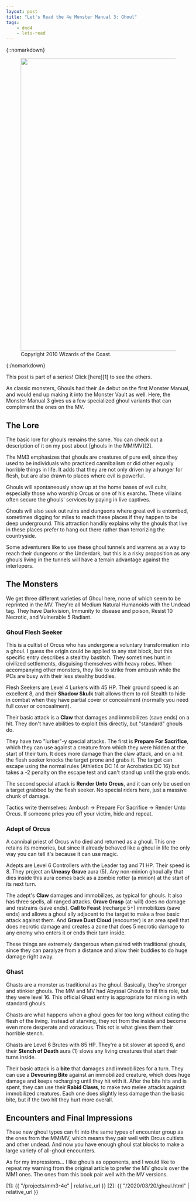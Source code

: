 ```yaml
---
layout: post
title: "Let's Read the 4e Monster Manual 3: Ghoul"
tags:
    - dnd4
    - lets-read
---
```


{::nomarkdown}
<figure class="center">
  <img src="{{ "/assets/wir-mm3-4e-ghoul.png" | absolute_url }}" width=800/>
  <figcaption>
    Copyright 2010 Wizards of the Coast.
  </figcaption>
</figure>
{:/nomarkdown}

This post is part of a series! Click [here][1] to see the others.

As classic monsters, Ghouls had their 4e debut on the first Monster Manual, and
would end up making it into the Monster Vault as well. Here, the Monster Manual
3 gives us a few specialized ghoul variants that can compliment the ones on the
MV.

## The Lore

The basic lore for ghouls remains the same. You can check out a description of
it on my post about [ghouls in the MM/MV][2].

The MM3 emphasizes that ghouls are creatures of pure evil, since they used to be
individuals who practiced cannibalism or did other equally horrible things in
life. It adds that they are not only driven by a hunger for flesh, but are also
drawn to places where evil is powerful.

Ghouls will spontaneously show up at the home bases of evil cults, especially
those who worship Orcus or one of his exarchs. These villains often secure the
ghouls' services by paying in live captives.

Ghouls will also seek out ruins and dungeons where great evil is entombed,
sometimes digging for miles to reach these places if they happen to be deep
underground. This attraction handily explains why the ghouls that live in these
places prefer to hang out there rather than terrorizing the countryside.

Some adventurers like to use these ghoul tunnels and warrens as a way to reach
their dungeons or the Underdark, but this is a risky proposition as any ghouls
living in the tunnels will have a terrain advantage against the interlopers.

## The Monsters

We get three different varieties of Ghoul here, none of which seem to be
reprinted in the MV. They're all Medium Natural Humanoids with the Undead
tag. They have Darkvision, Immunity to disease and poison, Resist 10 Necrotic,
and Vulnerable 5 Radiant.

### Ghoul Flesh Seeker

This is a cultist of Orcus who has undergone a voluntary transformation into a
ghoul. I guess the origin could be applied to any stat block, but this specific
entry describes a stealthy bastitch. They sometimes hunt in civilized
settlements, disguising themselves with heavy robes. When accompanying other
monsters, they like to strike from ambush while the PCs are busy with their less
stealthy buddies.

Flesh Seekers are Level 4 Lurkers with 45 HP. Their ground speed is an excellent
8, and their **Shadow Skulk** trait allows them to roll Stealth to hide in
combat when they have partial cover or concealment (normally you need full cover
or concealment).

Their basic attack is a **Claw** that damages and immobilizes (save ends) on a
hit. They don't have abilities to exploit this directly, but "standard" ghouls
do.

They have two "lurker"-y special attacks. The first is **Prepare For
Sacrifice**, which they can use against a creature from which they were hidden
at the start of their turn. It does more damage than the claw attack, and on a
hit the flesh seeker knocks the target prone and grabs it. The target can escape
using the normal rules (Athletics DC 14 or Acrobatics DC 16) but takes a -2
penalty on the escape test and can't stand up until the grab ends.

The second special attack is **Render Unto Orcus**, and it can only be used on a
target grabbed by the flesh seeker. No special riders here, just a massive chunk
of damage.

Tactics write themselves: Ambush -> Prepare For Sacrifice -> Render Unto
Orcus. If someone pries you off your victim, hide and repeat.

### Adept of Orcus

A cannibal priest of Orcus who died and returned as a ghoul. This one retains
its memories, but since it already behaved like a ghoul in life the only way you
can tell it's because it can use magic.

Adepts are Level 6 Controllers with the Leader tag and 71 HP. Their speed
is 8. They project an **Uneasy Grave** aura (5). Any non-minion ghoul ally that
dies inside this aura comes back as a zombie rotter (a minion) at the start of
its next turn.

The adept's **Claw** damages and immobilizes, as typical for ghouls. It also has
three spells, all ranged attacks. **Grave Grasp** (at-will) does no damage and
restrains (save ends). **Call to Feast** (recharge 5+) immobilizes (save ends)
and allows a ghoul ally adjacent to the target to make a free basic attack
against them. And **Grave Dust Cloud** (encounter) is an area spell that does
necrotic damage and creates a zone that does 5 necrotic damage to any enemy who
enters it or ends their turn inside.

These things are extremely dangerous when paired with traditional ghouls, since
they can paralyze from a distance and allow their buddies to do huge damage
right away.

### Ghast

Ghasts are a monster as traditional as the ghoul. Basically, they're stronger
and stinkier ghouls. The MM and MV had Abyssal Ghouls to fill this role, but
they were level 16. This official Ghast entry is appropriate for mixing in with
standard ghouls.

Ghasts are what happens when a ghoul goes for too long without eating the flesh
of the living. Instead of starving, they rot from the inside and become even
more desperate and voracious. This rot is what gives them their horrible stench.

Ghasts are Level 6 Brutes with 85 HP. They're a bit slower at speed 6, and their
**Stench of Death** aura (1) slows any living creatures that start their turns
inside.

Their basic attack is a **bite** that damages and immobilizes for a turn. They
can use a **Devouring Bite** against an immobilized creature, which does huge
damage and keeps recharging until they hit with it. After the bite hits and is
spent, they can use their **Rabid Claws**, to make two melee attacks against
immobilized creatures. Each one does slightly less damage than the basic bite,
but if the two hit they hurt more overall.

## Encounters and Final Impressions

These new ghoul types can fit into the same types of encounter group as the ones
from the MM/MV, which means they pair well with Orcus cultists and other
undead. And now you have enough ghoul stat blocks to make a large variety of
all-ghoul encounters.

As for my impressions... I like ghouls as opponents, and I would like to repeat
my warning from the original article to prefer the MV ghouls over the MM1
ones. The ones from this book pair well with the MV versions.

[1]: {{ "/projects/mm3-4e" | relative_url }}
[2]: {{ "/2020/03/20/ghoul.html" | relative_url }}

